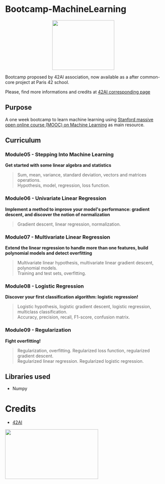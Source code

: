 # Bootcamp-MachineLearning

<p align="center">
<img width="200" height="160" src="https://user-images.githubusercontent.com/67599180/181341461-cc1d8306-01fa-49ba-ac98-6a34a63b7750.png">
 </p>

Bootcamp proposed by 42AI association, now available as a after common-core project at Paris 42 school.

Please, find more informations and credits at [42AI corresponding page](https://github.com/42-AI/bootcamp_machine-learning)


## Purpose
A one week bootcamp to learn machine learning using [Stanford massive open online course (MOOC) on Machine Learning](https://www.coursera.org/learn/machine-learning/home/week/1) as main resource.


## Curriculum

### Module05 - Stepping Into Machine Learning

**Get started with some linear algebra and statistics**

> Sum, mean, variance, standard deviation, vectors and matrices operations.  
> Hypothesis, model, regression, loss function.

### Module06 - Univariate Linear Regression

**Implement a method to improve your model's performance: **gradient descent**, and discover the notion of normalization**

> Gradient descent, linear regression, normalization.

### Module07 - Multivariate Linear Regression

**Extend the linear regression to handle more than one features, build polynomial models and detect overfitting**

> Multivariate linear hypothesis, multivariate linear gradient descent, polynomial models.  
> Training and test sets, overfitting.

### Module08 - Logistic Regression

**Discover your first classification algorithm: logistic regression!**

> Logistic hypothesis, logistic gradient descent, logistic regression, multiclass classification.  
> Accuracy, precision, recall, F1-score, confusion matrix.

### Module09 - Regularization

**Fight overfitting!**

> Regularization, overfitting. Regularized loss function, regularized gradient descent.  
> Regularized linear regression. Regularized logistic regression.


## Libraries used
- Numpy


# Credits

- [42AI](https://github.com/42-AI)
<img width="300" height="160" src="https://user-images.githubusercontent.com/67599180/180600145-12f92de1-f618-48c9-8e75-37854954f82a.png">
